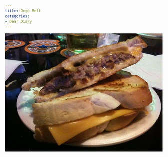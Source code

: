 ```yaml
---
title: Dego Melt
categories:
- Dear Diary
---
```


![](/assets/posts/2010/l_2048_1536_122289B9-C46F-401B-8357-7F3AC718B786.jpeg)
